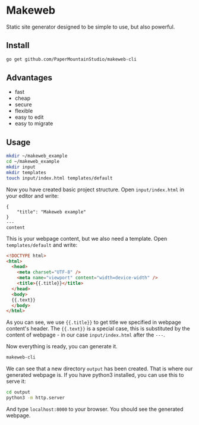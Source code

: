 # Makeweb
Static site generator designed to be simple to use, but also powerful.

## Install
```sh
go get github.com/PaperMountainStudio/makeweb-cli
```

## Advantages
- fast
- cheap
- secure
- flexible
- easy to edit
- easy to migrate

## Usage
```sh
mkdir ~/makeweb_example
cd ~/makeweb_example
mkdir input
mkdir templates
touch input/index.html templates/default
```
Now you have created basic project structure. Open ```input/index.html``` in your editor and write: 
```
{
    "title": "Makeweb example"
}
---
content
```
This is your webpage content, but we also need a template. Open ```templates/default``` and write:
```html
<!DOCTYPE html>
<html>
  <head>
    <meta charset="UTF-8" />
    <meta name="viewport" content="width=device-width" />
    <title>{{.title}}</title>
  </head>
  <body>
  {{.text}}
  </body>
</html>
```
As you can see, we use ```{{.title}}``` to get title we specified in webpage content's header.
The ```{{.text}}``` is a special case, this is substituted by the content of webpage - in our case ```input/index.html``` after the ```---```.

Now everything is ready, you can generate it.
```sh
makeweb-cli
```

We can see that a new directory ```output``` has been created.
That is where our generated webpage is.
If you have python3 installed, you can use this to serve it:
```sh
cd output
python3 -m http.server
```
And type ```localhost:8000``` to your browser.
You should see the generated webpage.
